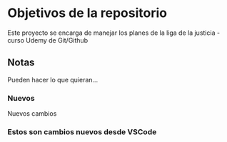 # Objetivos de la repositorio

Este proyecto se encarga de manejar los planes de la liga de la justicia - curso Udemy de Git/Github


## Notas
Pueden hacer lo que quieran...

### Nuevos
Nuevos cambios

### Estos son cambios nuevos desde VSCode
